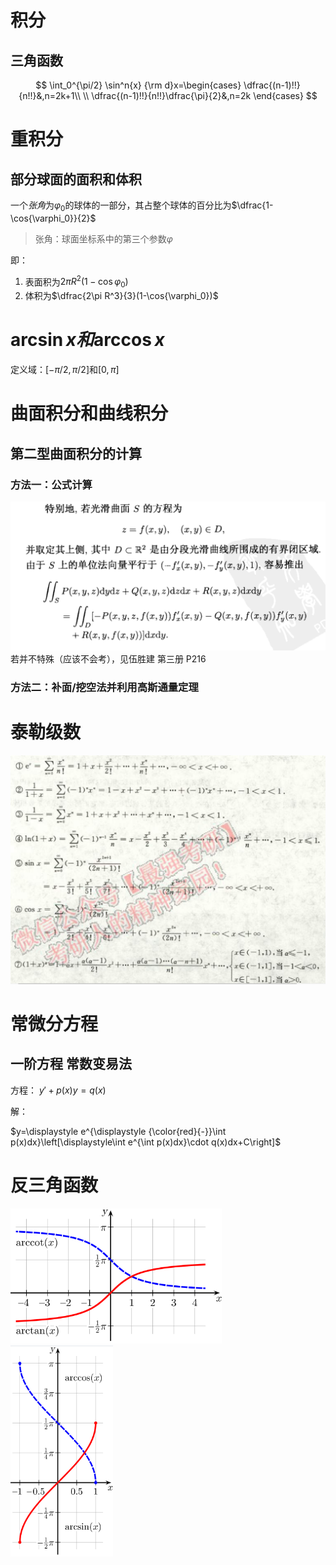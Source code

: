 
# 积分
## 三角函数
$$
\int_0^{\pi/2} \sin^n{x} {\rm d}x=\begin{cases}
    \dfrac{(n-1)!!}{n!!}&,n=2k+1\\
    \\
    \dfrac{(n-1)!!}{n!!}\dfrac{\pi}{2}&,n=2k
\end{cases}
$$

# 重积分
## 部分球面的面积和体积
 一个*张角*为$\varphi_0$的球体的一部分，其占整个球体的百分比为$\dfrac{1-\cos{\varphi_0}}{2}$

> 张角：球面坐标系中的第三个参数$\varphi$

即：
1. 表面积为$2\pi R^2(1-\cos{\varphi_0})$
2. 体积为$\dfrac{2\pi R^3}{3}(1-\cos{\varphi_0})$

# $\arcsin x和\arccos{x}$
定义域：$[-\pi/2,\pi/2]$和$[0,\pi]$

# 曲面积分和曲线积分
## 第二型曲面积分的计算
### 方法一：公式计算
![](2019-09-08-21-07-55.png)
若并不特殊（应该不会考），见伍胜建 第三册 P216
### 方法二：补面/挖空法并利用高斯通量定理

# 泰勒级数
![](2019-09-11-18-47-30.png)

# 常微分方程
## 一阶方程 常数变易法
方程： $y'+p(x)y=q(x)$

解：

$y=\displaystyle e^{\displaystyle {\color{red}{-}}\int p(x)dx}\left[\displaystyle\int e^{\int p(x)dx}\cdot q(x)dx+C\right]$

# 反三角函数
<img src="image/2019-10-07-20-26-27.png" style="zoom: 33%;" />
<img src="image/2019-10-07-20-26-59.png" style="zoom:33%;" />